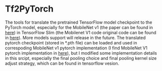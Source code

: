 # Tf2PyTorch
The tools for translate the pretrained TensorFlow model checkpoint to the PyTorch model, especially for the MobileNet v1 (the paper can be found in [here](https://arxiv.org/abs/1704.04861)) in TensorFlow Slim (the Mobilenet V1 code original code can be found in [here](https://github.com/tensorflow/models/blob/master/research/slim/nets/mobilenet_v1.py)). More models support will release in the future.
The translated pytorch checkpoint (stored in *.pth file) can be loaded and used in correspoding MobileNet v1 pytorch implementation (I find MobileNet V1 pytorch implementation in [here](https://github.com/osmr/imgclsmob/blob/956b4ebab0bbf98de4e1548287df5197a3c7154e/pytorch/pytorchcv/models/mobilenet.py)), but I modified some implementation details in this srcipt, especially the final pooling choice and final pooling kernel size adjust strategy, which can be found in tensorflow vesion.
